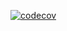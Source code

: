 [![codecov](https://codecov.io/gh/CrashMaster8497/test-zoo-lab/branch/master/graph/badge.svg?token=49XGQ1KQRI)](https://codecov.io/gh/CrashMaster8497/test-zoo-lab)
